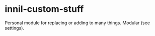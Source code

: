 # innil-custom-stuff
Personal module for replacing or adding to many things. Modular (see settings).

